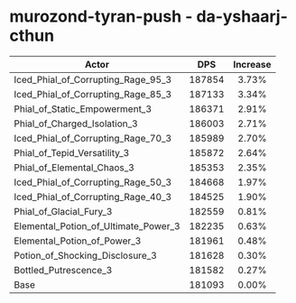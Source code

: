 # murozond-tyran-push - da-yshaarj-cthun
| Actor | DPS | Increase |
|---|:---:|:---:|
|Iced_Phial_of_Corrupting_Rage_95_3|187854|3.73%|
|Iced_Phial_of_Corrupting_Rage_85_3|187133|3.34%|
|Phial_of_Static_Empowerment_3|186371|2.91%|
|Phial_of_Charged_Isolation_3|186003|2.71%|
|Iced_Phial_of_Corrupting_Rage_70_3|185989|2.70%|
|Phial_of_Tepid_Versatility_3|185872|2.64%|
|Phial_of_Elemental_Chaos_3|185353|2.35%|
|Iced_Phial_of_Corrupting_Rage_50_3|184668|1.97%|
|Iced_Phial_of_Corrupting_Rage_40_3|184525|1.90%|
|Phial_of_Glacial_Fury_3|182559|0.81%|
|Elemental_Potion_of_Ultimate_Power_3|182235|0.63%|
|Elemental_Potion_of_Power_3|181961|0.48%|
|Potion_of_Shocking_Disclosure_3|181628|0.30%|
|Bottled_Putrescence_3|181582|0.27%|
|Base|181093|0.00%|

